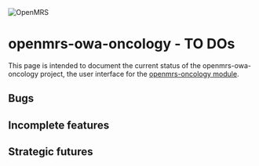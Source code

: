 <img src="https://cloud.githubusercontent.com/assets/668093/12567089/0ac42774-c372-11e5-97eb-00baf0fccc37.jpg" alt="OpenMRS"/>

# openmrs-owa-oncology - TO DOs
This page is intended to document the current status of the openmrs-owa-oncology project, the user interface for the [openmrs-oncology module](https://raw.githubusercontent.com/dearmasm/openmrs-module-oncology/master/README.md).

## Bugs


## Incomplete features


## Strategic futures
